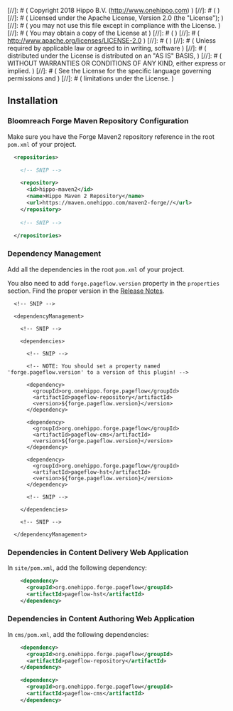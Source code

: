 
[//]: # (  Copyright 2018 Hippo B.V. (http://www.onehippo.com)  )
[//]: # (  )
[//]: # (  Licensed under the Apache License, Version 2.0 (the "License");  )
[//]: # (  you may not use this file except in compliance with the License.  )
[//]: # (  You may obtain a copy of the License at  )
[//]: # (  )
[//]: # (       http://www.apache.org/licenses/LICENSE-2.0  )
[//]: # (  )
[//]: # (  Unless required by applicable law or agreed to in writing, software  )
[//]: # (  distributed under the License is distributed on an "AS IS" BASIS,  )
[//]: # (  WITHOUT WARRANTIES OR CONDITIONS OF ANY KIND, either express or implied.  )
[//]: # (  See the License for the specific language governing permissions and  )
[//]: # (  limitations under the License.  )

## Installation

### Bloomreach Forge Maven Repository Configuration

Make sure you have the Forge Maven2 repository reference in the root ```pom.xml``` of your project.

```xml
  <repositories>

    <!-- SNIP -->

    <repository>
      <id>hippo-maven2</id>
      <name>Hippo Maven 2 Repository</name>
      <url>https://maven.onehippo.com/maven2-forge//</url>
    </repository>
 
    <!-- SNIP -->

  </repositories>
```

### Dependency Management

Add all the dependencies in the root ```pom.xml``` of your project.

You also need to add ```forge.pageflow.version``` property in the ```properties``` section.
Find the proper version in the [Release Notes](release-notes.html).

```
  <!-- SNIP -->

  <dependencyManagement>

    <!-- SNIP -->

    <dependencies>

      <!-- SNIP -->

      <!-- NOTE: You should set a property named 'forge.pageflow.version' to a version of this plugin! -->

      <dependency>
        <groupId>org.onehippo.forge.pageflow</groupId>
        <artifactId>pageflow-repository</artifactId>
        <version>${forge.pageflow.version}</version>
      </dependency>

      <dependency>
        <groupId>org.onehippo.forge.pageflow</groupId>
        <artifactId>pageflow-cms</artifactId>
        <version>${forge.pageflow.version}</version>
      </dependency>

      <dependency>
        <groupId>org.onehippo.forge.pageflow</groupId>
        <artifactId>pageflow-hst</artifactId>
        <version>${forge.pageflow.version}</version>
      </dependency>

      <!-- SNIP -->

    </dependencies>

    <!-- SNIP -->

  </dependencyManagement>
```

### Dependencies in Content Delivery Web Application

In ```site/pom.xml```, add the following dependency:

```xml
    <dependency>
      <groupId>org.onehippo.forge.pageflow</groupId>
      <artifactId>pageflow-hst</artifactId>
    </dependency>
```

### Dependencies in Content Authoring Web Application

In ```cms/pom.xml```, add the following dependencies:

```xml
    <dependency>
      <groupId>org.onehippo.forge.pageflow</groupId>
      <artifactId>pageflow-repository</artifactId>
    </dependency>

    <dependency>
      <groupId>org.onehippo.forge.pageflow</groupId>
      <artifactId>pageflow-cms</artifactId>
    </dependency>
```
